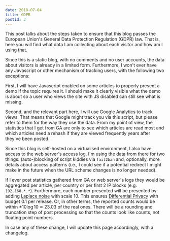 ```yaml
---
date: 2018-07-04
title: GDPR
postid: 3
---
```


This post talks about the steps taken to ensure that this blog passes the
European Union's General Data Protection Regulation (GDPR) law. That is, here
you will find what data I am collecting about each visitor and how am I using
that.

Since this is a static blog, with no comments and no user accounts, the data
about visitors is already in a limited form. Furthermore, I won't ever have
any Javascript or other mechanism of tracking users, with the following two
exceptions:

First, I will have Javascript enabled on some articles to properly present a
demo if the topic requires it. I should make it clearly visible what the demo
is about so a user who views the site with JS disabled can still see what is
missing.

Second, and the relevant part here, I will use Google Analytics to track
views. That means that Google might track you via this script, but please
refer to them for the way they use the data. From my point of view, the
statistics that I get from GA are only to see which articles are read most and
which articles need a rehash if they are viewed frequently years after they've
been posted.

Since this blog is self-hosted on a virtualised environment, I also have
access to the web server's access log. I'm using the data from there for two
things: (auto-)blocking of script kiddies via `fail2ban` and, optionally, more
details about access patterns (i.e., I could see if a potential redirect I
might make in the future when the URL scheme changes is no longer needed).

If I ever post statistics gathered from GA or web server's logs they would be
aggregated per article, per country or per first 2 IP blocks (e.g.
`192.168.*.*`). Furthermore, each number presented will be presented by adding
[Laplace noise][laplace] with scale $10$. This ensures [Differential
Privacy][dp] with budget $0.1$ per release. Or, in other terms, the reported
counts would be within $\pm 10 \log 10 \approx 23.03$ of the real ones. There
will be a rounding and truncation step of post processing so that the counts
look like counts, not floating point numbers.

In case any of these change, I will update this page accordingly, with a
changelog.

[laplace]: https://en.wikipedia.org/wiki/Laplace_distribution
[dp]: https://en.wikipedia.org/wiki/Differential_Privacy
